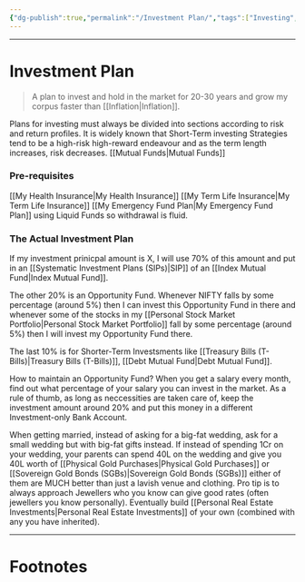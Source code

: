 ```yaml
---
{"dg-publish":true,"permalink":"/Investment Plan/","tags":["Investing","Finance"]}
---
```



---
# Investment Plan
> A plan to invest and hold in the market for 20-30 years and grow my corpus faster than [[Inflation\|Inflation]].

Plans for investing must always be divided into sections according to risk and return profiles. It is widely known that Short-Term investing Strategies tend to be a high-risk high-reward endeavour and as the term length increases, risk decreases. [[Mutual Funds\|Mutual Funds]]

### Pre-requisites
[[My Health Insurance\|My Health Insurance]]
[[My Term Life Insurance\|My Term Life Insurance]]
[[My Emergency Fund Plan\|My Emergency Fund Plan]] using Liquid Funds so withdrawal is fluid.

### The Actual Investment Plan
If my investment prinicpal amount is X, I will use 70% of this amount and put in an [[Systematic Investment Plans (SIPs)\|SIP]] of an [[Index Mutual Fund\|Index Mutual Fund]]. 

The other 20% is an Opportunity Fund. Whenever NIFTY falls by some percentage (around 5%) then I can invest this Opportunity Fund in there and whenever some of the stocks in my [[Personal Stock Market Portfolio\|Personal Stock Market Portfolio]] fall by some percentage (around 5%) then I will invest my Opportunity Fund there.

The last 10% is for Shorter-Term Investsments like [[Treasury Bills (T-Bills)\|Treasury Bills (T-Bills)]], [[Debt Mutual Fund\|Debt Mutual Fund]].

How to maintain an Opportunity Fund?
When you get a salary every month, find out what percentage of your salary you can invest in the market. As a rule of thumb, as long as neccessities are taken care of, keep the investment amount around 20% and put this money in a different Investment-only Bank Account.

When getting married, instead of asking for a big-fat wedding, ask for a small wedding but with big-fat gifts instead. If instead of spending 1Cr on your wedding, your parents can spend 40L on the wedding and give you 40L worth of [[Physical Gold Purchases\|Physical Gold Purchases]] or [[Sovereign Gold Bonds (SGBs)\|Sovereign Gold Bonds (SGBs)]] either of them are MUCH better than just a lavish venue and clothing. 
Pro tip is to always approach Jewellers who you know can give good rates (often jewellers you know personally). Eventually build [[Personal Real Estate Investments\|Personal Real Estate Investments]] of your own (combined with any you have inherited).


---
# Footnotes